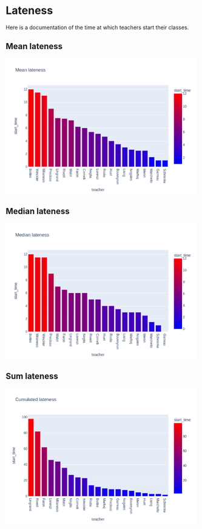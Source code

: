 # Lateness
Here is a documentation of the time at which teachers start their classes.

## Mean lateness
![mean lateness](images/lateness_mean.png)

## Median lateness
![median lateness](images/lateness_median.png)

## Sum lateness
![sum lateness](images/lateness_sum.png)
